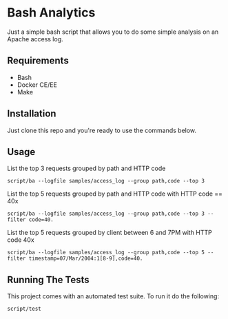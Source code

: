 Bash Analytics
==============

Just a simple bash script that allows you to do some simple analysis on
an Apache access log.


Requirements
------------

* Bash
* Docker CE/EE
* Make


Installation
------------

Just clone this repo and you're ready to use the commands below.


Usage
-----

List the top 3 requests grouped by path and HTTP code

```
script/ba --logfile samples/access_log --group path,code --top 3
```

List the top 5 requests grouped by path and HTTP code with HTTP code == 40x

```
script/ba --logfile samples/access_log --group path,code --top 3 --filter code=40.
```

List the top 5 requests grouped by client between 6 and 7PM with HTTP code 40x

```
script/ba --logfile samples/access_log --group path,code --top 5 --filter timestamp=07/Mar/2004:1[8-9],code=40.
```

Running The Tests
-----------------

This project comes with an automated test suite. To run it do the following:

```
script/test
```
